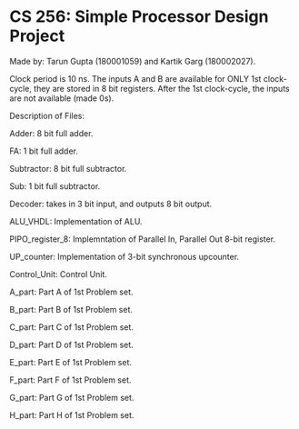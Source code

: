 # CS 256: Simple Processor Design Project

Made by: Tarun Gupta (180001059) and Kartik Garg (180002027).

Clock period is 10 ns. The inputs A and B are available for ONLY 1st clock-cycle, they are stored in 8 bit registers. After the 1st clock-cycle, the inputs are not available (made 0s).

Description of Files:

Adder: 8 bit full adder.

FA: 1 bit full adder.

Subtractor: 8 bit full subtractor.

Sub: 1 bit full subtractor.

Decoder: takes in 3 bit input, and outputs 8 bit output.

ALU_VHDL: Implementation of ALU.

PIPO_register_8: Implemntation of Parallel In, Parallel Out 8-bit register.

UP_counter: Implementation of 3-bit synchronous upcounter.   

Control_Unit: Control Unit.

A_part: Part A of 1st Problem set.

B_part: Part B of 1st Problem set.

C_part: Part C of 1st Problem set.

D_part: Part D of 1st Problem set.

E_part: Part E of 1st Problem set.

F_part: Part F of 1st Problem set.

G_part: Part G of 1st Problem set.

H_part: Part H of 1st Problem set.


